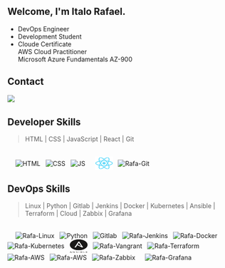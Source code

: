 ## Welcome, I'm Italo Rafael.
  
- DevOps Engineer
- Development Student
- Cloude Certificate <br />
     AWS Cloud Practitioner <br />
     Microsoft Azure Fundamentals AZ-900


## Contact
<div> 
  <a href="https://www.linkedin.com/in/italorafaeltavares" target="_blank"><img src="https://img.shields.io/badge/-LinkedIn-%230077B5?style=for-the-badge&logo=linkedin&logoColor=white" target="_blank"></a> 


  ## Developer Skills
  > HTML | CSS | JavaScript | React | Git
  
 <div style="display: inline_block"><br>
  &emsp; <img align="center" alt="HTML" height="30" width="40" src="https://cdn.jsdelivr.net/gh/devicons/devicon/icons/html5/html5-original.svg"> &#160;
  <img align="center" alt="CSS" height="30" width="40" src="https://cdn.jsdelivr.net/gh/devicons/devicon/icons/css3/css3-original.svg"> &#160;
  <img align="center" alt="JS" height="30" width="40" src="https://cdn.jsdelivr.net/gh/devicons/devicon/icons/javascript/javascript-original.svg">
  &emsp; <img align="center" alt="React" height="30" width="40" src="https://raw.githubusercontent.com/devicons/devicon/master/icons/react/react-original.svg"> &#160; 
  <img align="center" alt="Rafa-Git" height="30" width="40" src="https://www.vectorlogo.zone/logos/git-scm/git-scm-icon.svg"> 
</div>
  
## DevOps Skills
  > Linux | Python | Gitlab | Jenkins | Docker | Kubernetes | Ansible | Terraform | Cloud | Zabbix | Grafana 
  
<div style="display: inline_block"><br>
  &emsp; <img align="center" alt="Rafa-Linux" height="30" width="40" src="https://cdn.jsdelivr.net/gh/devicons/devicon/icons/linux/linux-original.svg" /> &#160;
  <img align="center" alt="Python" height="30" width="40" src="https://www.vectorlogo.zone/logos/python/python-icon.svg"/> &#160;
  <img align="center" alt="Gitlab" height="30" width="40" src="https://www.vectorlogo.zone/logos/gitlab/gitlab-tile.svg"/> &#160;
  <img align="center" alt="Rafa-Jenkins" height="30" width="40" src="https://www.vectorlogo.zone/logos/jenkins/jenkins-icon.svg" /> &#160;
  <img align="center" alt="Rafa-Docker" height="30" width="40" src="https://cdn.jsdelivr.net/gh/devicons/devicon/icons/docker/docker-original-wordmark.svg" /> &#160;
  <img align="center" alt="Rafa-Kubernetes" height="30" width="40" src="https://cdn.jsdelivr.net/gh/devicons/devicon/icons/kubernetes/kubernetes-plain.svg" /> &#160;
  <img align="center" alt="Rafa-Ansible" height="30" width="40" src="https://github.com/gilbarbara/logos/blob/master/logos/ansible.svg"> &#160;
  <img align="center" alt="Rafa-Vangrant" height="30" width="40" src="https://cdn.jsdelivr.net/gh/devicons/devicon/icons/vagrant/vagrant-original.svg" /> &#160;
  <img align="center" alt="Rafa-Terraform" height="30" width="40" src="https://www.vectorlogo.zone/logos/terraformio/terraformio-icon.svg"> &#160;
  <img align="center" alt="Rafa-AWS" height="30" width="40" src="https://www.vectorlogo.zone/logos/amazon_aws/amazon_aws-icon.svg"> &#160;
  <img align="center" alt="Rafa-AWS" height="30" width="40" src="https://www.vectorlogo.zone/logos/microsoft_azure/microsoft_azure-icon.svg"> &#160;
  <img align="center" alt="Rafa-Zabbix" height="30" width="30" src="https://www.vectorlogo.zone/logos/zabbix/zabbix-icon.svg" /> 
  &emsp; <img align="center" alt="Rafa-Grafana" height="30" width="30" src="https://www.vectorlogo.zone/logos/grafana/grafana-icon.svg" />
</div>


